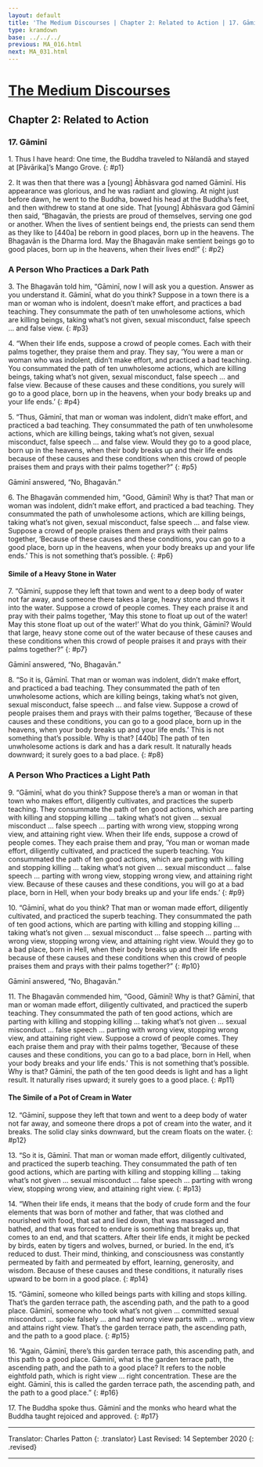 ```yaml
---
layout: default
title: 'The Medium Discourses | Chapter 2: Related to Action | 17. Gāminī'
type: kramdown
base: ../../../
previous: MA_016.html
next: MA_031.html
---
```

# [The Medium Discourses](index.html)
## Chapter 2: Related to Action
### 17. Gāminī

1\. Thus I have heard: One time, the Buddha traveled to Nālandā and stayed at [Pāvārika]’s Mango Grove.
{: #p1}

2\. It was then that there was a [young] Ābhāsvara god named Gāminī. His appearance was glorious, and he was radiant and glowing. At night just before dawn, he went to the Buddha, bowed his head at the Buddha’s feet, and then withdrew to stand at one side. That [young] Ābhāsvara god Gāminī then said, “Bhagavān, the priests are proud of themselves, serving one god or another. When the lives of sentient beings end, the priests can send them as they like to [440a] be reborn in good places, born up in the heavens. The Bhagavān is the Dharma lord. May the Bhagavān make sentient beings go to good places, born up in the heavens, when their lives end!”
{: #p2}

### A Person Who Practices a Dark Path

3\. The Bhagavān told him, “Gāminī, now I will ask you a question. Answer as you understand it. Gāminī, what do you think? Suppose in a town there is a man or woman who is indolent, doesn’t make effort, and practices a bad teaching. They consummate the path of ten unwholesome actions, which are killing beings, taking what’s not given, sexual misconduct, false speech … and false view.
{: #p3}

4\. “When their life ends, suppose a crowd of people comes. Each with their palms together, they praise them and pray. They say, ‘You were a man or woman who was indolent, didn’t make effort, and practiced a bad teaching. You consummated the path of ten unwholesome actions, which are killing beings, taking what’s not given, sexual misconduct, false speech … and false view. Because of these causes and these conditions, you surely will go to a good place, born up in the heavens, when your body breaks up and your life ends.’
{: #p4}

5\. “Thus, Gāminī, that man or woman was indolent, didn’t make effort, and practiced a bad teaching. They consummated the path of ten unwholesome actions, which are killing beings, taking what’s not given, sexual misconduct, false speech … and false view. Would they go to a good place, born up in the heavens, when their body breaks up and their life ends because of these causes and these conditions when this crowd of people praises them and prays with their palms together?”
{: #p5}

Gāminī answered, “No, Bhagavān.”

6\. The Bhagavān commended him, “Good, Gāminī! Why is that? That man or woman was indolent, didn’t make effort, and practiced a bad teaching. They consummated the path of unwholesome actions, which are killing beings, taking what’s not given, sexual misconduct, false speech … and false view. Suppose a crowd of people praises them and prays with their palms together, ‘Because of these causes and these conditions, you can go to a good place, born up in the heavens, when your body breaks up and your life ends.’ This is not something that’s possible.
{: #p6}

#### Simile of a Heavy Stone in Water

7\. “Gāminī, suppose they left that town and went to a deep body of water not far away, and someone there takes a large, heavy stone and throws it into the water. Suppose a crowd of people comes. They each praise it and pray with their palms together, ‘May this stone to float up out of the water! May this stone float up out of the water!’ What do you think, Gāminī? Would that large, heavy stone come out of the water because of these causes and these conditions when this crowd of people praises it and prays with their palms together?”
{: #p7}

Gāminī answered, “No, Bhagavān.”

8\. “So it is, Gāminī. That man or woman was indolent, didn’t make effort, and practiced a bad teaching. They consummated the path of ten unwholesome actions, which are killing beings, taking what’s not given, sexual misconduct, false speech … and false view. Suppose a crowd of people praises them and prays with their palms together, ‘Because of these causes and these conditions, you can go to a good place, born up in the heavens, when your body breaks up and your life ends.’ This is not something that’s possible. Why is that? [440b] The path of ten unwholesome actions is dark and has a dark result. It naturally heads downward; it surely goes to a bad place.
{: #p8}

### A Person Who Practices a Light Path

9\. “Gāminī, what do you think? Suppose there’s a man or woman in that town who makes effort, diligently cultivates, and practices the superb teaching. They consummate the path of ten good actions, which are parting with killing and stopping killing … taking what’s not given … sexual misconduct … false speech … parting with wrong view, stopping wrong view, and attaining right view. When their life ends, suppose a crowd of people comes. They each praise them and pray, ‘You man or woman made effort, diligently cultivated, and practiced the superb teaching. You consummated the path of ten good actions, which are parting with killing and stopping killing … taking what’s not given … sexual misconduct … false speech … parting with wrong view, stopping wrong view, and attaining right view. Because of these causes and these conditions, you will go at a bad place, born in Hell, when your body breaks up and your life ends.’
{: #p9}

10\. “Gāminī, what do you think? That man or woman made effort, diligently cultivated, and practiced the superb teaching. They consummated the path of ten good actions, which are parting with killing and stopping killing … taking what’s not given … sexual misconduct … false speech … parting with wrong view, stopping wrong view, and attaining right view. Would they go to a bad place, born in Hell, when their body breaks up and their life ends because of these causes and these conditions when this crowd of people praises them and prays with their palms together?”
{: #p10}

Gāminī answered, “No, Bhagavān.”

11\. The Bhagavān commended him, “Good, Gāminī! Why is that? Gāminī, that man or woman made effort, diligently cultivated, and practiced the superb teaching. They consummated the path of ten good actions, which are parting with killing and stopping killing … taking what’s not given … sexual misconduct … false speech … parting with wrong view, stopping wrong view, and attaining right view. Suppose a crowd of people comes. They each praise them and pray with their palms together, ‘Because of these causes and these conditions, you can go to a bad place, born in Hell, when your body breaks and your life ends.’ This is not something that’s possible. Why is that? Gāminī, the path of the ten good deeds is light and has a light result. It naturally rises upward; it surely goes to a good place.
{: #p11}

#### The Simile of a Pot of Cream in Water

12\. “Gāminī, suppose they left that town and went to a deep body of water not far away, and someone there drops a pot of cream into the water, and it breaks. The solid clay sinks downward, but the cream floats on the water.
{: #p12}

13\. “So it is, Gāminī. That man or woman made effort, diligently cultivated, and practiced the superb teaching. They consummated the path of ten good actions, which are parting with killing and stopping killing … taking what’s not given … sexual misconduct … false speech … parting with wrong view, stopping wrong view, and attaining right view.
{: #p13}

14\. “When their life ends, it means that the body of crude form and the four elements that was born of mother and father, that was clothed and nourished with food, that sat and lied down, that was massaged and bathed, and that was forced to endure is something that breaks up, that comes to an end, and that scatters. After their life ends, it might be pecked by birds, eaten by tigers and wolves, burned, or buried. In the end, it’s reduced to dust. Their mind, thinking, and consciousness was constantly permeated by faith and permeated by effort, learning, generosity, and wisdom. Because of these causes and these conditions, it naturally rises upward to be born in a good place.
{: #p14}

15\. “Gāminī, someone who killed beings parts with killing and stops killing. That’s the garden terrace path, the ascending path, and the path to a good place. Gāminī, someone who took what’s not given … committed sexual misconduct … spoke falsely … and had wrong view parts with … wrong view and attains right view. That’s the garden terrace path, the ascending path, and the path to a good place.
{: #p15}

16\. “Again, Gāminī, there’s this garden terrace path, this ascending path, and this path to a good place. Gāminī, what is the garden terrace path, the ascending path, and the path to a good place? It refers to the noble eightfold path, which is right view … right concentration. These are the eight. Gāminī, this is called the garden terrace path, the ascending path, and the path to a good place.”
{: #p16}

17\. The Buddha spoke thus. Gāminī and the monks who heard what the Buddha taught rejoiced and approved.
{: #p17}

---

Translator: Charles Patton
{: .translator}
Last Revised: 14 September 2020
{: .revised}

---